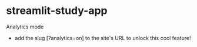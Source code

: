 # streamlit-study-app
Analytics mode
- add the slug [?analytics=on] to the site's URL to unlock this cool feature!
